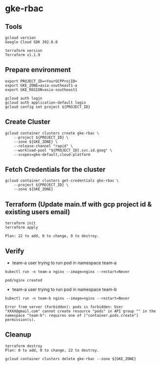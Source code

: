# gke-rbac

## Tools
```
gcloud version
Google Cloud SDK 392.0.0

terraform version
Terraform v1.1.9
```
## Prepare environment

```
export PROJECT_ID=<YourGCPProjID>
export GKE_ZONE=asia-southeast1-a
export GKE_REGION=asia-southeast1

gcloud auth login
gcloud auth application-default login
gcloud config set project ${PROJECT_ID}
```

## Create Cluster

```
gcloud container clusters create gke-rbac \
    --project ${PROJECT_ID} \
    --zone ${GKE_ZONE} \
    --release-channel "rapid" \
    --workload-pool "${PROJECT_ID}.svc.id.goog" \
    --scopes=gke-default,cloud-platform
```

## Fetch Credentials for the cluster
```
gcloud container clusters get-credentials gke-rbac \
    --project ${PROJECT_ID} \
    --zone ${GKE_ZONE}
```

## Terraform (Update main.tf with gcp project id & existing users email)

```
terraform init
terraform apply

Plan: 22 to add, 0 to change, 0 to destroy.

```
## Verify

+ team-a user trying to run pod in namespace team-a
```
kubectl run -n team-a nginx --image=nginx --restart=Never

pod/nginx created
```

+ team-a user trying to run pod in namespace team-b
```
kubectl run -n team-b nginx --image=nginx --restart=Never

Error from server (Forbidden): pods is forbidden: User "XXXX@gmail.com" cannot create resource "pods" in API group "" in the namespace "team-b": requires one of ["container.pods.create"] permission(s).

```

## Cleanup
```
terraform destroy
Plan: 0 to add, 0 to change, 22 to destroy.

gcloud container clusters delete gke-rbac --zone ${GKE_ZONE}

```
